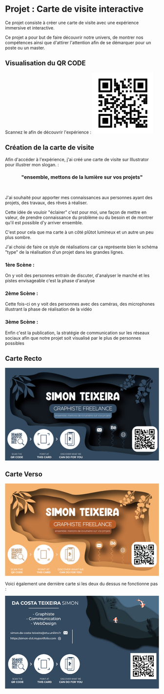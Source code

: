 # Projet : Carte de visite interactive

Ce projet consiste à créer une carte de visite avec une expérience immersive et interactive.

Ce projet a pour but de faire découvrir notre univers, de montrer nos compétences ainsi que d'attirer l'attention afin de se démarquer pour un poste ou un master.


## Visualisation du QR CODE
​Scannez le afin de découvrir l'expérience :
​![Preview QR Code"](/assets/QRcode.svg)

## Création de la carte de visite

Afin d'accéder à l'expérience, j'ai créé une carte de visite sur Illustrator pour illustrer mon slogan. :

 <h3 style="text-align: center"> "ensemble, mettons de la lumière sur vos projets" </h3>


<br/>

J'ai souhaité pour apporter mes connaissances aux personnes ayant des projets, des travaux, des rêves à réaliser. 

Cette idée de vouloir "éclairer" c'est pour moi, une façon de mettre en valeur, de prendre connaissance du problème ou du besoin et de montrer qu'il est possible d'y arriver ensemble.

C'est pour cela que ma carte à un côté plûtot lumineux et un autre un peu plus sombre.

J'ai choisi de faire ce style de réalisations car ça représente bien le schéma "type" de la réalisation d'un projet dans les grandes lignes.

<h3 style="text-bold"> 1ère Scène : </h3> On y voit des personnes entrain de discuter, d'analyser le marché et les pistes envisageable c'est la phase d'analyse 

<h3 style="text-bold"> 2ème Scène : </h3> Cette fois-ci on y voit des personnes avec des caméras, des microphones illustrant la phase de réalisation de la vidéo

<h3 style="text-bold"> 3ème Scène : </h3> Enfin c'est la publication, la stratégie de communication sur les réseaux sociaux afin que notre projet soit visualisé par le plus de personnes possibles


## Carte Recto

![Target Image](/assets/Carte%20de%20Viste%20;%20Recto.PNG)

## Carte Verso

![Target Image](/assets/Carte%20de%20Visite%20;%20Verso.PNG)

Voici également une dernière carte si les deux du dessus ne fonctionne pas : 

![Target Image](/assets/Last.png)
